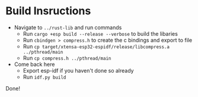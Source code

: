 # Build Insructions

- Navigate to `../rust-lib` and run commands
    - Run `cargo +esp build --release --verbose` to build the libaries
    - Run `cbindgen > compress.h` to create the c bindings and export to file
    - Run `cp target/xtensa-esp32-espidf/release/libcompress.a ../pthread/main`
    - Run `cp compress.h ../pthread/main`
- Come back here
    - Export esp-idf if you haven't done so already
    - Run `idf.py build`

Done!